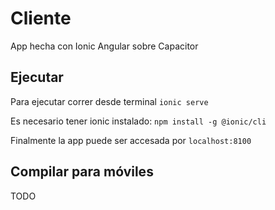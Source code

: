 # Cliente

App hecha con Ionic Angular sobre Capacitor

## Ejecutar

Para ejecutar correr desde terminal `ionic serve`

Es necesario tener ionic instalado: `npm install -g @ionic/cli`

Finalmente la app puede ser accesada por `localhost:8100`

## Compilar para móviles

TODO
